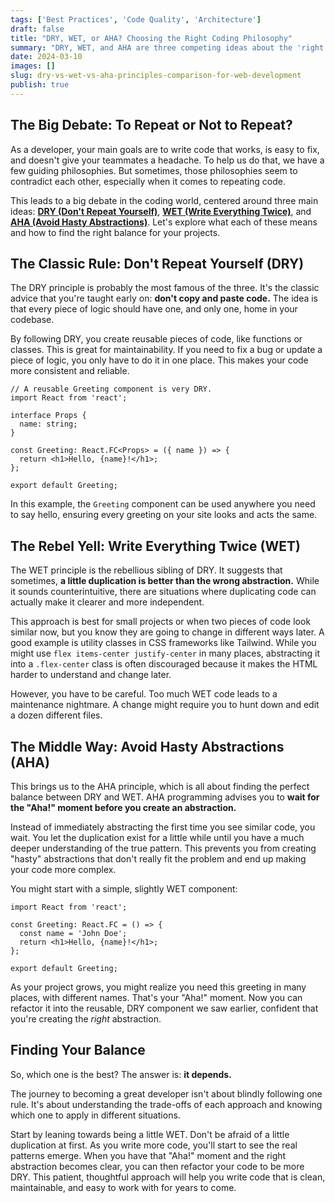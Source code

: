 ```yaml
---
tags: ['Best Practices', 'Code Quality', 'Architecture']
draft: false
title: "DRY, WET, or AHA? Choosing the Right Coding Philosophy"
summary: "DRY, WET, and AHA are three competing ideas about the 'right' way to write code. But which one is best? Let's break them down and learn how to find the perfect balance."
date: 2024-03-10
images: []
slug: dry-vs-wet-vs-aha-principles-comparison-for-web-development
publish: true
---
```


## The Big Debate: To Repeat or Not to Repeat?

As a developer, your main goals are to write code that works, is easy to fix, and doesn't give your teammates a headache. To help us do that, we have a few guiding philosophies. But sometimes, those philosophies seem to contradict each other, especially when it comes to repeating code.

This leads to a big debate in the coding world, centered around three main ideas: [**DRY (Don't Repeat Yourself)**](/blog/dont-repeat-yourself-dry), [**WET (Write Everything Twice)**](/blog/write-everything-twice-wet), and [**AHA (Avoid Hasty Abstractions)**](/blog/avoid-hasty-abstractions-aha). Let's explore what each of these means and how to find the right balance for your projects.

## The Classic Rule: Don't Repeat Yourself (DRY)

The DRY principle is probably the most famous of the three. It's the classic advice that you're taught early on: **don't copy and paste code.** The idea is that every piece of logic should have one, and only one, home in your codebase.

By following DRY, you create reusable pieces of code, like functions or classes. This is great for maintainability. If you need to fix a bug or update a piece of logic, you only have to do it in one place. This makes your code more consistent and reliable.

```tsx
// A reusable Greeting component is very DRY.
import React from 'react';

interface Props {
  name: string;
}

const Greeting: React.FC<Props> = ({ name }) => {
  return <h1>Hello, {name}!</h1>;
};

export default Greeting;
```
In this example, the `Greeting` component can be used anywhere you need to say hello, ensuring every greeting on your site looks and acts the same.

## The Rebel Yell: Write Everything Twice (WET)

The WET principle is the rebellious sibling of DRY. It suggests that sometimes, **a little duplication is better than the wrong abstraction.** While it sounds counterintuitive, there are situations where duplicating code can actually make it clearer and more independent.

This approach is best for small projects or when two pieces of code look similar now, but you know they are going to change in different ways later. A good example is utility classes in CSS frameworks like Tailwind. While you might use `flex items-center justify-center` in many places, abstracting it into a `.flex-center` class is often discouraged because it makes the HTML harder to understand and change later.

However, you have to be careful. Too much WET code leads to a maintenance nightmare. A change might require you to hunt down and edit a dozen different files.

## The Middle Way: Avoid Hasty Abstractions (AHA)

This brings us to the AHA principle, which is all about finding the perfect balance between DRY and WET. AHA programming advises you to **wait for the "Aha!" moment before you create an abstraction.**

Instead of immediately abstracting the first time you see similar code, you wait. You let the duplication exist for a little while until you have a much deeper understanding of the true pattern. This prevents you from creating "hasty" abstractions that don't really fit the problem and end up making your code more complex.

You might start with a simple, slightly WET component:
```tsx
import React from 'react';

const Greeting: React.FC = () => {
  const name = 'John Doe';
  return <h1>Hello, {name}!</h1>;
};

export default Greeting;
```
As your project grows, you might realize you need this greeting in many places, with different names. That's your "Aha!" moment. Now you can refactor it into the reusable, DRY component we saw earlier, confident that you're creating the *right* abstraction.

## Finding Your Balance

So, which one is the best? The answer is: **it depends.**

The journey to becoming a great developer isn't about blindly following one rule. It's about understanding the trade-offs of each approach and knowing which one to apply in different situations.

Start by leaning towards being a little WET. Don't be afraid of a little duplication at first. As you write more code, you'll start to see the real patterns emerge. When you have that "Aha!" moment and the right abstraction becomes clear, you can then refactor your code to be more DRY. This patient, thoughtful approach will help you write code that is clean, maintainable, and easy to work with for years to come.
